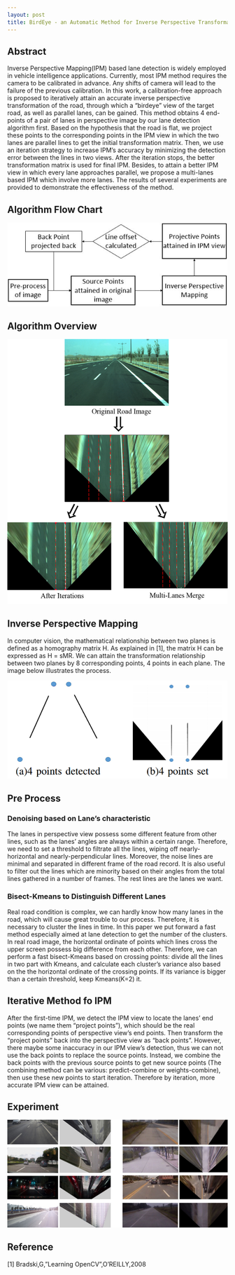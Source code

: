 ```yaml
---
layout: post
title: BirdEye - an Automatic Method for Inverse Perspective Transformation of Road Image without Calibration
---
```


## Abstract
Inverse Perspective Mapping(IPM) based lane detection is widely employed in vehicle intelligence applications.
Currently, most IPM method requires the camera to be calibrated in advance. Any shifts of camera will lead to the failure of the previous calibration. In this work, a calibration-free approach is proposed to iteratively attain an accurate inverse perspective transformation of the road, through which a “birdeye” view of the target road, as well as parallel lanes, can be gained. This method obtains 4 end-points of a pair of lanes in perspective image by our lane detection algorithm first. Based on the hypothesis that the road is flat, we project these points to the corresponding points in the IPM view in which the two lanes are parallel lines to get the initial transformation matrix. Then, we use an iteration strategy to increase IPM’s accuracy by minimizing the detection 
error between the lines in two views. After the iteration stops, the better transformation matrix is used for final IPM. Besides, to attain a better IPM view in which every lane approaches parallel, we propose a multi-lanes based IPM which involve more lanes. The results of several experiments are provided to demonstrate the effectiveness of the method.

	
## Algorithm Flow Chart ##
![Algorithm flow chart](/images/IPM/flowchart.jpg)

## Algorithm Overview ##
![Algorithm Overview](/images/IPM/AlgorithmOverview.png)

## Inverse Perspective Mapping ##
In computer vision, the mathematical relationship between two planes is defined as a homography matrix H. As explained 
in [1], the matrix H can be expressed as H = sMR. We can attain the transformation relationship between two planes by 8 
corresponding points, 4 points in each plane. The image below illustrates the process.

![8 points mapping](/images/IPM/8points.png)

## Pre Process ##

### Denoising based on Lane’s characteristic
The lanes in perspective view possess some different feature from other lines, such as the lanes’ angles are always
within a certain range. Therefore, we need to set a threshold to filtrate all the lines, wiping off nearly-horizontal and
nearly-perpendicular lines. Moreover, the noise lines are minimal and separated in different frame of the road record.
It is also useful to filter out the lines which are minority based on their angles from the total lines gathered in a 
number of frames. The rest lines are the lanes we want.

### Bisect-Kmeans to Distinguish Different Lanes
Real road condition is complex, we can hardly know how many lanes in the road, which will cause great trouble to our process. 
Therefore, it is necessary to cluster the lines in time. In this paper we put forward a fast method especially aimed at lane 
detection to get the number of the clusters. In real road image, the horizontal ordinate of points which lines cross the upper 
screen possess big difference from each other. Therefore, we can perform a fast bisect-Kmeans based on crossing points: divide 
all the lines in two part with Kmeans, and calculate each cluster’s variance also based on the the horizontal ordinate of the 
crossing points. If its variance is bigger than a certain threshold, keep Kmeans(K=2) it.

## Iterative Method fo IPM ##
After the first-time IPM, we detect the IPM view to locate the lanes’ end points (we name them “project points”), which should 
be the real corresponding points of perspective view’s end points. Then transform the “project points” back into the perspective 
view as “back points”. However, there maybe some inaccuracy in our IPM view’s detection, thus we can not use the back points to 
replace the source points. Instead, we combine the back points with the previous source points to get new source points (The 
combining method can be various: predict-combine or weights-combine), then use these new points to start iteration. Therefore by 
iteration, more accurate IPM view can be attained.

## Experiment ##
![Experiment Result](/images/IPM/ExperimentResult.jpg)

## Reference ##
[1] Bradski,G,”Learning OpenCV”,O’REILLY,2008
